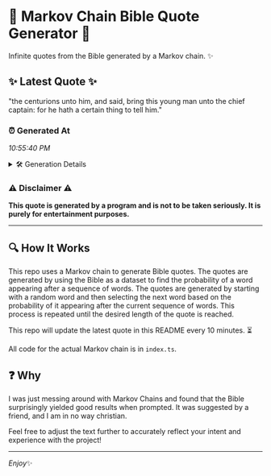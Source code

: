 # 📖 Markov Chain Bible Quote Generator 📖

Infinite quotes from the Bible generated by a Markov chain. ✨

## ✨ Latest Quote ✨
"the centurions unto him, and said, bring this young man unto the chief captain: for he hath a certain thing to tell him."

### ⏰ Generated At
*10:55:40 PM*

<details>
    <summary>🛠️ Generation Details</summary>
    <p>
        <strong>🌱 Seed:</strong> the<br>
        <strong>🔄 Iterations:</strong> 22<br>
        <strong>📜 Context History:</strong><br>[ the ]: centurions<br>[ the, centurions ]: unto<br>[ the, centurions, unto ]: him,<br>[ the, centurions, unto, him, ]: and<br>[ the, centurions, unto, him,, and ]: said,<br>[ the, centurions, unto, him,, and, said, ]: bring<br>[ centurions, unto, him,, and, said,, bring ]: this<br>[ unto, him,, and, said,, bring, this ]: young<br>[ him,, and, said,, bring, this, young ]: man<br>[ and, said,, bring, this, young, man ]: unto<br>[ said,, bring, this, young, man, unto ]: the<br>[ bring, this, young, man, unto, the ]: chief<br>[ this, young, man, unto, the, chief ]: captain:<br>[ young, man, unto, the, chief, captain: ]: for<br>[ man, unto, the, chief, captain:, for ]: he<br>[ unto, the, chief, captain:, for, he ]: hath<br>[ the, chief, captain:, for, he, hath ]: a<br>[ chief, captain:, for, he, hath, a ]: certain<br>[ captain:, for, he, hath, a, certain ]: thing<br>[ for, he, hath, a, certain, thing ]: to<br>[ he, hath, a, certain, thing, to ]: tell<br>[ hath, a, certain, thing, to, tell ]: him.<br>
    </p>
</details>

### ⚠️ Disclaimer ⚠️
**This quote is generated by a program and is not to be taken seriously. It is purely for entertainment purposes.**

---

## 🔍 How It Works

This repo uses a Markov chain to generate Bible quotes. The quotes are generated by using the Bible as a dataset to find the probability of a word appearing after a sequence of words. The quotes are generated by starting with a random word and then selecting the next word based on the probability of it appearing after the current sequence of words. This process is repeated until the desired length of the quote is reached.

This repo will update the latest quote in this README every 10 minutes. ⏳

All code for the actual Markov chain is in `index.ts`.

## ❓ Why

I was just messing around with Markov Chains and found that the Bible surprisingly yielded good results when prompted. 
It was suggested by a friend, and I am in no way christian.

Feel free to adjust the text further to accurately reflect your intent and experience with the project!

---

*Enjoy*✨

